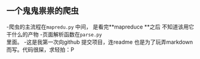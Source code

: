 ## 一个鬼鬼祟祟的爬虫
-爬虫的主流程在<code>mapredu.py</code> 中间，
是看完**mapreduce **之后 不知道该用它干什么的产物
-页面解析函数在<code>parse.py </code>里面。
-这是我第一次向github 提交项目，连readme 也是为了玩弄markdown 而写。代码很屎，求轻拍：P
